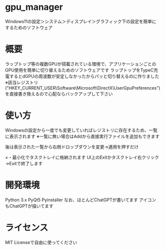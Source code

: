 # gpu_manager
Windows11の設定＞システム＞ディスプレイ＞グラフィック下の設定を簡単にするためのソフトウェア

# 概要
ラップトップ等の複数GPUが搭載されている環境で、アプリケーションごとのGPU使用を簡単に切り替えるためのソフトウェアです
ラップトップをTypeC充電するとdGPUの周波数が安定しなかったからパッと切り替えるのに作りました
※該当レジストリ("HKEY_CURRENT_USER\Software\Microsoft\DirectX\UserGpuPreferences")を直接書き換えるので心配ならバックアップして下さい

# 使い方
Windowsの設定から一度でも変更していればレジストリに存在するため、一覧に表示されます
※一覧に無い場合はAddから直接実行ファイルを追加もできます

後は表示された一覧から右側ドロップダウンを変更→適用を押すだけ

×・最小化でタスクトレイに格納されます
UI上のExitかタスクトレイ右クリック→Exitで終了します

# 開発環境
Python 3.x
PyQt5
Pyinstaller
なお、ほとんどChatGPTが書いてます
アイコンもChatGPTが描いてます

# ライセンス
MIT Licenseで自由に使ってください
